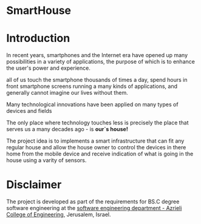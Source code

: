 # SmartHouse

# Introduction 
In recent years, smartphones and the Internet era have opened up many possibilities in a variety of applications, the purpose of which is to enhance the user's power and experience.

all of us touch the smartphone thousands of times a day, spend hours in front smartphone screens running a many kinds of applications, and generally cannot imagine our lives without them.


Many technological innovations have been applied on  many types of devices and fields

The only place where technology touches less is precisely the place that serves us a many decades ago -  is **our`s house!**

The project idea is to implements a smart infrastructure that can fit any regular house and allow the house owner to control the devices in there home from the mobile device and receive indication of what is going in the house using a varity of sensors.


# Disclaimer
The project is developed as part of the requirements for BS.C degree software engineering at the <a href="https://www.jce.ac.il/">software engineering department - Azrieli College of Engineering</a>, Jerusalem, Israel.
